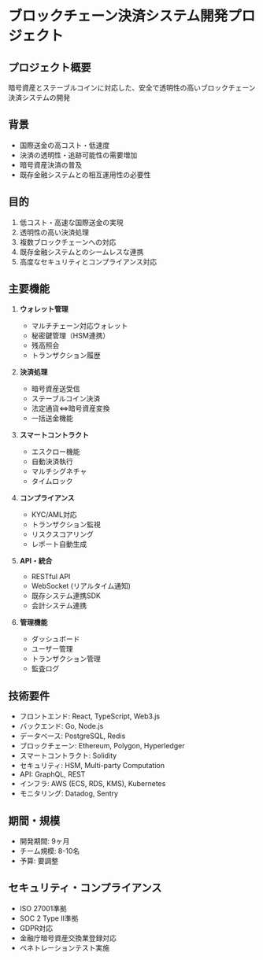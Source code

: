 # ブロックチェーン決済システム開発プロジェクト

## プロジェクト概要
暗号資産とステーブルコインに対応した、安全で透明性の高いブロックチェーン決済システムの開発

## 背景
- 国際送金の高コスト・低速度
- 決済の透明性・追跡可能性の需要増加
- 暗号資産決済の普及
- 既存金融システムとの相互運用性の必要性

## 目的
1. 低コスト・高速な国際送金の実現
2. 透明性の高い決済処理
3. 複数ブロックチェーンへの対応
4. 既存金融システムとのシームレスな連携
5. 高度なセキュリティとコンプライアンス対応

## 主要機能
1. **ウォレット管理**
   - マルチチェーン対応ウォレット
   - 秘密鍵管理（HSM連携）
   - 残高照会
   - トランザクション履歴

2. **決済処理**
   - 暗号資産送受信
   - ステーブルコイン決済
   - 法定通貨⇔暗号資産変換
   - 一括送金機能

3. **スマートコントラクト**
   - エスクロー機能
   - 自動決済執行
   - マルチシグネチャ
   - タイムロック

4. **コンプライアンス**
   - KYC/AML対応
   - トランザクション監視
   - リスクスコアリング
   - レポート自動生成

5. **API・統合**
   - RESTful API
   - WebSocket (リアルタイム通知)
   - 既存システム連携SDK
   - 会計システム連携

6. **管理機能**
   - ダッシュボード
   - ユーザー管理
   - トランザクション管理
   - 監査ログ

## 技術要件
- フロントエンド: React, TypeScript, Web3.js
- バックエンド: Go, Node.js
- データベース: PostgreSQL, Redis
- ブロックチェーン: Ethereum, Polygon, Hyperledger
- スマートコントラクト: Solidity
- セキュリティ: HSM, Multi-party Computation
- API: GraphQL, REST
- インフラ: AWS (ECS, RDS, KMS), Kubernetes
- モニタリング: Datadog, Sentry

## 期間・規模
- 開発期間: 9ヶ月
- チーム規模: 8-10名
- 予算: 要調整

## セキュリティ・コンプライアンス
- ISO 27001準拠
- SOC 2 Type II準拠
- GDPR対応
- 金融庁暗号資産交換業登録対応
- ペネトレーションテスト実施
